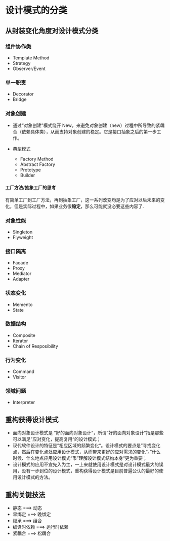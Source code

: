 # 设计模式的分类

## 从封装变化角度对设计模式分类

### 组件协作类

+ Template Method 
+ Strategy 
+ Observer/Event

### 单一职责

+ Decorator
+ Bridge

### 对象创建

+ 通过“对象创建”模式绕开 New，来避免对象创建（new）过程中所导致的紧耦合（依赖具体类），从而支持对象创建的稳定。它是接口抽象之后的第一步工作。

+ 典型模式
    + Factory Method
    + Abstract Factory
    + Prototype
    + Builder

#### 工厂方法/抽象工厂的思考

有简单工厂到工厂方法，再到抽象工厂，这一系列改变均是为了应对以后未来的变化，但是实际过程中，如果业务很**稳定**，那么可能就没必要这些内容了.

### 对象性能

+ Singleton
+ Flyweight

### 接口隔离

+ Facade
+ Proxy
+ Mediator
+ Adapter

### 状态变化

+ Memento
+ State
 
### 数据结构
+ Composite
+ Iterator
+ Chain of Resposibility

### 行为变化

+ Command
+ Visitor

### 领域问题

+ Interpreter


## 重构获得设计模式

+ 面向对象设计模式是 ”好的面向对象设计“，所谓”好的面向对象设计“指是那些可以满足”应对变化，提高复用“的设计模式；
+ 现代软件设计的特征是”相应区域的频繁变化“。设计模式的要点是”寻找变化点，然后在变化点处应用设计模式，从而带来更好的应对需求的变化“。”什么时候、什么地点应用设计模式“币”理解设计模式结构本身“更为重要；
+ 设计模式的应用不宜先入为主，一上来就使用设计模式是对设计模式最大的误用，没有一步到位的设计模式，重构获得设计模式是目前普遍公认的最好的使用设计模式的方法。

## 重构关键技法

+ 静态 ===> 动态
+ 早绑定 ===> 晚绑定
+ 继承 ===> 组合
+ 编译时依赖 ===> 运行时依赖
+ 紧耦合 ===> 松耦合

